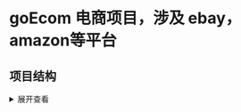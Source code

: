 # goEcom 电商项目，涉及 ebay，amazon等平台

## 项目结构

<details>
<summary>展开查看</summary>
<pre><code>.
├── api
├── cmd
├── conf 
├── dao   
├── inframe 
├── model
├── public
├── service   


</code></pre>
</details>
